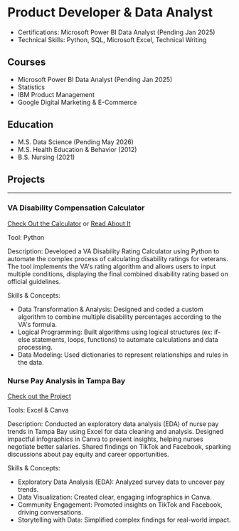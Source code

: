 # Product Developer & Data Analyst

- Certifications: Microsoft Power BI Data Analyst (Pending Jan 2025)
- Technical Skills: Python, SQL, Microsoft Excel, Technical Writing

## Courses
- Microsoft Power BI Data Analyst (Pending Jan 2025)
- Statistics
- IBM Product Management
- Google Digital Marketing & E-Commerce

## Education
- M.S. Data Science (Pending May 2026) 
- M.S. Health Education & Behavior (2012)
- B.S. Nursing (2021) 


## Projects
--------------------------------------------------------
### VA Disability Compensation Calculator

[Check Out the Calculator](https://github.com/zhadaray/va-disability-calculator) or [Read About It](https://www.zhadaray.com/post/va-disability-guide)

Tool: Python

Description: Developed a VA Disability Rating Calculator using Python to automate the complex process of calculating disability ratings for veterans. The tool implements the VA's rating algorithm and allows users to input multiple conditions, displaying the final combined disability rating based on official guidelines.

Skills & Concepts:
- Data Transformation & Analysis: Designed and coded a custom algorithm to combine multiple disability percentages according to the VA's formula.
- Logical Programming: Built algorithms using logical structures (ex: if-else statements, loops, functions) to automate calculations and data processing.
- Data Modeling: Used dictionaries to represent relationships and rules in the data.


### Nurse Pay Analysis in Tampa Bay

[Check out the Project](https://github.com/zhadaray/nurse-pay) 

Tools: Excel & Canva

Description: Conducted an exploratory data analysis (EDA) of nurse pay trends in Tampa Bay using Excel for data cleaning and analysis. Designed impactful infographics in Canva to present insights, helping nurses negotiate better salaries. Shared findings on TikTok and Facebook, sparking discussions about pay equity and career opportunities.

Skills & Concepts:
- Exploratory Data Analysis (EDA): Analyzed survey data to uncover pay trends.
- Data Visualization: Created clear, engaging infographics in Canva.
- Community Engagement: Promoted insights on TikTok and Facebook, driving conversations.
- Storytelling with Data: Simplified complex findings for real-world impact.


